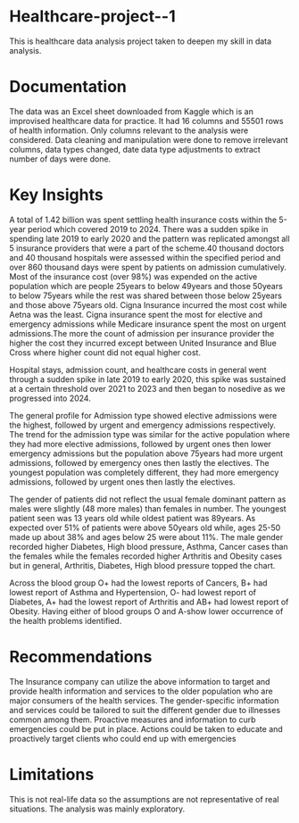 # Healthcare-project--1
This is healthcare data analysis project taken to deepen my skill in data analysis.

# Documentation
The data was an Excel sheet downloaded from Kaggle which is an improvised healthcare data for practice. It had 16 columns and 55501 rows of health information. Only columns  relevant to the analysis were considered. Data cleaning and manipulation were done to remove irrelevant columns, data types changed, date data type adjustments to extract number of  days were done.

# Key Insights
A total of 1.42 billion was spent settling health insurance costs within the 5-year period  which covered 2019 to 2024. There was a sudden spike in spending late 2019 to early 2020 and the pattern was replicated amongst all 5 insurance providers that were a part of the scheme.40 thousand doctors and 40 thousand hospitals were assessed within the specified period and over 860 thousand days were spent by patients on admission cumulatively.
Most of the insurance cost (over 98%) was expended on the active population which are people 25years to below 49years and those 50years to below 75years while the rest was shared between those below 25years  and those above 75years old.
Cigna Insurance incurred the most cost while Aetna was the least. Cigna insurance spent the most for elective and emergency admissions while Medicare insurance spent the most on urgent admissions.The more the count of admission per insurance provider the higher the cost they incurred except between United Insurance and Blue Cross where higher count did not equal higher cost.

Hospital stays, admission count, and healthcare costs in general went through a sudden spike in late 2019 to early 2020,  this spike was sustained at a certain threshold over 2021 to 2023 and then began to nosedive as we progressed into 2024.

The general profile for Admission type showed elective admissions were the highest, followed by urgent and emergency admissions respectively. The trend for the admission type was similar for the active population where they had more elective admissions, followed by urgent ones then lower emergency admissions but the population above 75years had more urgent admissions, followed by emergency ones then lastly the electives. The youngest population was completely different, they had more emergency admissions, followed by urgent ones then lastly the electives.

The gender of patients did not reflect the usual female dominant pattern as males were slightly (48 more males) than females in number. The youngest patient seen was 13 years old while oldest  patient was 89years. As expected over 51% of patients were above 50years old while, ages 25-50 made up about 38% and ages below 25 were about 11%.
The male gender recorded higher Diabetes, High blood pressure, Asthma, Cancer cases than the females while the females recorded higher Arthritis and Obesity cases but in general, Arthritis, Diabetes, High blood pressure topped the chart.

Across the blood group O+ had the lowest reports of Cancers, B+ had lowest report of Asthma and Hypertension, O- had lowest report of Diabetes, A+ had the lowest report of Arthritis and  AB+ had lowest report of Obesity. Having either of blood groups O and A-show lower occurrence of the health problems identified.

# Recommendations
The Insurance company can utilize the above information to target and provide health information and services to the older population who are major consumers of the health services.
The gender-specific information and services could be tailored to suit the different gender due to illnesses common among them.
Proactive measures and information to curb emergencies could be put in place. Actions could be taken to educate and proactively target clients who could end up with emergencies

# Limitations
This is not real-life data so the assumptions are not representative of  real situations.
The analysis was mainly exploratory.
 

